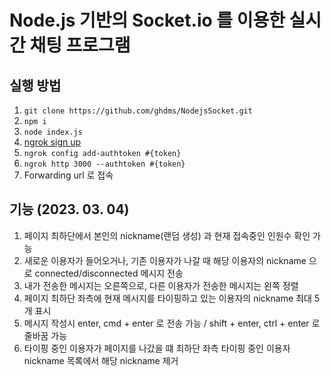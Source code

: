 # Node.js 기반의 Socket.io 를 이용한 실시간 채팅 프로그램

## 실행 방법
1. `git clone https://github.com/ghdms/NodejsSocket.git`
2. `npm i`
3. `node index.js`
4. [ngrok sign up](https://dashboard.ngrok.com/get-started/setup)
5. `ngrok config add-authtoken #{token}`
6. `ngrok http 3000 --authtoken #{token}`
7. Forwarding url 로 접속

## 기능 (2023. 03. 04)
1. 페이지 최하단에서 본인의 nickname(랜덤 생성) 과 현재 접속중인 인원수 확인 가능
2. 새로운 이용자가 들어오거나, 기존 이용자가 나갈 때 해당 이용자의 nickname 으로 connected/disconnected 메시지 전송
3. 내가 전송한 메시지는 오른쪽으로, 다른 이용자가 전송한 메시지는 왼쪽 정렬
4. 페이지 최하단 좌측에 현재 메시지를 타이핑하고 있는 이용자의 nickname 최대 5개 표시
5. 메시지 작성시 enter, cmd + enter 로 전송 가능 / shift + enter, ctrl + enter 로 줄바꿈 가능
6. 타이핑 중인 이용자가 페이지를 나갔을 떄 최하단 좌측 타이핑 중인 이용자 nickname 목록에서 해당 nickname 제거
